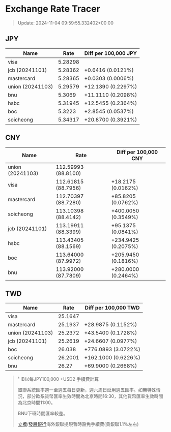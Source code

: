 # Exchange Rate Tracer

> Update: 2024-11-04 09:59:55.332402+00:00

## JPY

| Name             |    Rate | Diff per 100,000 JPY   |
|------------------|---------|------------------------|
| visa             | 5.28298 |                        |
| jcb (20241101)   | 5.28362 | +0.6416 (0.0121%)      |
| mastercard       | 5.28365 | +0.0303 (0.0006%)      |
| union (20241103) | 5.29579 | +12.1390 (0.2297%)     |
| bnu              | 5.3069  | +11.1110 (0.2098%)     |
| hsbc             | 5.31945 | +12.5455 (0.2364%)     |
| boc              | 5.3223  | +2.8545 (0.0537%)      |
| soicheong        | 5.34317 | +20.8700 (0.3921%)     |

## CNY

| Name             | Rate                | Diff per 100,000 CNY   |
|------------------|---------------------|------------------------|
| union (20241103) | 112.59993	(88.8100) |                        |
| visa             | 112.61815	(88.7956) | +18.2175 (0.0162%)     |
| mastercard       | 112.70397	(88.7280) | +85.8205 (0.0762%)     |
| soicheong        | 113.10398	(88.4142) | +400.0050 (0.3549%)    |
| jcb (20241101)   | 113.19911	(88.3399) | +95.1375 (0.0841%)     |
| hsbc             | 113.43405	(88.1569) | +234.9425 (0.2075%)    |
| boc              | 113.64000	(87.9972) | +205.9450 (0.1816%)    |
| bnu              | 113.92000	(87.7809) | +280.0000 (0.2464%)    |

## TWD

| Name             |    Rate | Diff per 100,000 TWD   |
|------------------|---------|------------------------|
| visa             | 25.1647 |                        |
| mastercard       | 25.1937 | +28.9875 (0.1152%)     |
| union (20241103) | 25.2372 | +43.5400 (0.1728%)     |
| jcb (20241101)   | 25.2619 | +24.6607 (0.0977%)     |
| boc              | 26.038  | +776.0893 (3.0722%)    |
| soicheong        | 26.2001 | +162.1000 (0.6226%)    |
| bnu              | 26.27   | +69.9000 (0.2668%)     |


> ¹ IB以每JPY100,000 +USD2 手續費計算
>
> 銀聯系統匯率週一至週五每日更新，週六周日延用週五匯率。如無特殊情況，部分歐系貨幣匯率生效時間為北京時間16:30，其他貨幣匯率生效時間為北京時間11:00。
>
> BNU下班時間匯率較差。
>
> [立橋](https://www.wlbank.com.mo/uploads/ueditor/file/20181211/1544536513900230.pdf)/[發展銀行](https://www.mdb.com.mo/Service_Charges_20230728.pdf)海外銀聯提現暫時豁免手續費(貴銀聯1.1%左右)

